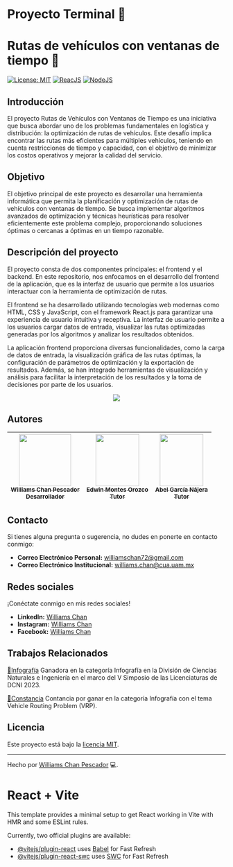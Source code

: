 # Proyecto Terminal 📜

# Rutas de vehículos con ventanas de tiempo 🚗

[![License: MIT](https://img.shields.io/badge/License-MIT-yellow.svg)](https://opensource.org/licenses/MIT)
[![ReacJS](https://img.shields.io/badge/ReactJS-18.2.0-green?style=flat&logo=python&logoColor=ffffff)](https://legacy.reactjs.org/versions/)
[![NodeJS](https://img.shields.io/badge/ReactJS-18.2.0-green?style=flat&logo=python&logoColor=ffffff)](https://www.python.org/)

## Introducción
El proyecto Rutas de Vehículos con Ventanas de Tiempo es una iniciativa que busca abordar uno de los problemas fundamentales en logística y distribución: la optimización de rutas de vehículos. Este desafío implica encontrar las rutas más eficientes para múltiples vehículos, teniendo en cuenta restricciones de tiempo y capacidad, con el objetivo de minimizar los costos operativos y mejorar la calidad del servicio.

## Objetivo
El objetivo principal de este proyecto es desarrollar una herramienta informática que permita la planificación y optimización de rutas de vehículos con ventanas de tiempo. Se busca implementar algoritmos avanzados de optimización y técnicas heurísticas para resolver eficientemente este problema complejo, proporcionando soluciones óptimas o cercanas a óptimas en un tiempo razonable.


## Descripción del proyecto
El proyecto consta de dos componentes principales: el frontend y el backend. En este repositorio, nos enfocamos en el desarrollo del frontend de la aplicación, que es la interfaz de usuario que permite a los usuarios interactuar con la herramienta de optimización de rutas.

El frontend se ha desarrollado utilizando tecnologías web modernas como HTML, CSS y JavaScript, con el framework React.js para garantizar una experiencia de usuario intuitiva y receptiva. La interfaz de usuario permite a los usuarios cargar datos de entrada, visualizar las rutas optimizadas generadas por los algoritmos y analizar los resultados obtenidos.

La aplicación frontend proporciona diversas funcionalidades, como la carga de datos de entrada, la visualización gráfica de las rutas óptimas, la configuración de parámetros de optimización y la exportación de resultados. Además, se han integrado herramientas de visualización y análisis para facilitar la interpretación de los resultados y la toma de decisiones por parte de los usuarios.

<p align="center">
  <img src="https://github.com/williams123000/App-AntRoute-Frontend/blob/main/src/assets/Img/react-js-intro.jpg">
</p>

## Autores
| [<img src="https://media.licdn.com/dms/image/D4E03AQGBQ8UgY0VdCg/profile-displayphoto-shrink_200_200/0/1712587269099?e=1718236800&v=beta&t=FzunufKMeNvn0V5mVPv6PAkhr5WNm6G3drEXB4iyxM0" width=120 height=120><br><sub>Williams Chan Pescador</sub><br><sub>Desarrollador</sub>](https://github.com/williams123000) |  [<img src="https://investigacion.uam.mx/images/fichas/88651_a.jpg" width=100 height=120><br><sub>Edwin Montes Orozco</sub><br><sub>Tutor</sub>](https://investigacion.uam.mx/index.php/listado-catalogo/88651) |  [<img src="https://dcni.cua.uam.mx/intranet/src/fotoProfes/1916832396IMG_8569.jpg" width=100 height=120><br><sub>Abel García Nájera</sub><br><sub>Tutor</sub>](https://dcni.cua.uam.mx/division/usuario?p=89) |
| :---: | :---: | :---: |

## Contacto

Si tienes alguna pregunta o sugerencia, no dudes en ponerte en contacto conmigo:

- **Correo Electrónico Personal:** [williamschan72@gmail.com](mailto:williamschan72@gmail.com)
- **Correo Electrónico Institucional:** [williams.chan@cua.uam.mx](mailto:williams.chan@cua.uam.mx)
  
## Redes sociales

¡Conéctate conmigo en mis redes sociales!

- **LinkedIn:** [Williams Chan](https://www.linkedin.com/in/williams-chan-998ba4302/)
- **Instagram:** [Williams Chan](https://www.instagram.com/williamschan)
- **Facebook:** [Williams Chan](https://www.facebook.com/williams.pescador/)

## Trabajos Relacionados
[🎨Infografía](https://drive.google.com/file/d/1N7CSbbh-XNB6k5zAZJr2cQ3qgUilKi_F/view?usp=sharing) Ganadora en la categoría Infografía en la División de Ciencias Naturales e Ingeniería en el marco del V Simposio de las Licenciaturas de DCNI 2023.

[🥇Constancia](https://drive.google.com/file/d/1cjh7rw3e89-_WYlkiLRuJnAwJRhTkHkU/view?usp=sharing) Contancia por ganar en la categoría Infografía con el tema Vehicle Routing Problem (VRP).


## Licencia
Este proyecto está bajo la [licencia MIT](./LICENSE).

---
Hecho por [Williams Chan Pescador](https://github.com/williams123000) 💻.


# React + Vite

This template provides a minimal setup to get React working in Vite with HMR and some ESLint rules.

Currently, two official plugins are available:

- [@vitejs/plugin-react](https://github.com/vitejs/vite-plugin-react/blob/main/packages/plugin-react/README.md) uses [Babel](https://babeljs.io/) for Fast Refresh
- [@vitejs/plugin-react-swc](https://github.com/vitejs/vite-plugin-react-swc) uses [SWC](https://swc.rs/) for Fast Refresh
